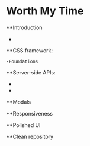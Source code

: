 # Worth My Time

 **Introduction
  
  - 
  
  **CSS framework:
  
    -Foundations
  
  
  **Server-side APIs: 
  
  -
  -
  
  
  **Modals
  
  
  
  
  **Responsiveness
  
  
  
  
  **Polished UI
  
  
  
  
  **Clean repository  
